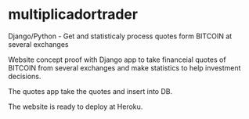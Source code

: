 # multiplicadortrader
Django/Python - Get and statisticaly process quotes form BITCOIN at several exchanges

Website concept proof with Django app to take financeial quotes of BITCOIN from several exchanges and make statistics to help investment decisions.

The quotes app take the quotes and insert into DB.

The website is ready to deploy at Heroku.